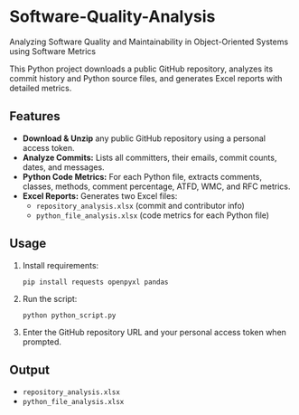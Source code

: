 # Software-Quality-Analysis
Analyzing Software Quality and Maintainability in Object-Oriented Systems using Software Metrics

This Python project downloads a public GitHub repository, analyzes its commit history and Python source files, and generates Excel reports with detailed metrics.

## Features

- **Download & Unzip** any public GitHub repository using a personal access token.
- **Analyze Commits:** Lists all committers, their emails, commit counts, dates, and messages.
- **Python Code Metrics:** For each Python file, extracts comments, classes, methods, comment percentage, ATFD, WMC, and RFC metrics.
- **Excel Reports:** Generates two Excel files:
  - `repository_analysis.xlsx` (commit and contributor info)
  - `python_file_analysis.xlsx` (code metrics for each Python file)

## Usage

1. Install requirements:
    ```
    pip install requests openpyxl pandas
    ```
2. Run the script:
    ```
    python python_script.py
    ```
3. Enter the GitHub repository URL and your personal access token when prompted.

## Output

- `repository_analysis.xlsx`
- `python_file_analysis.xlsx`

